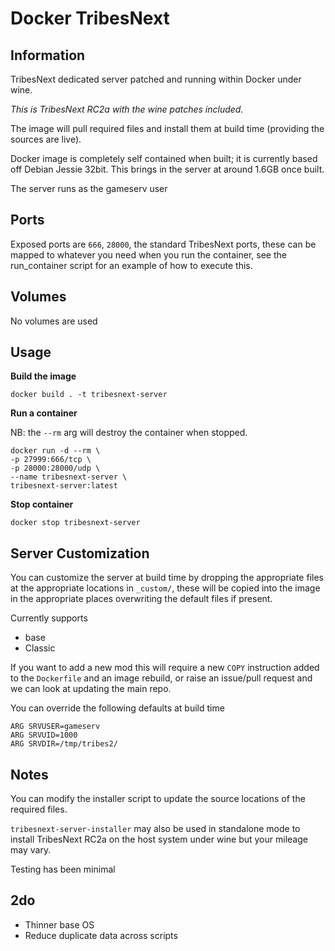 # Docker TribesNext

## Information
TribesNext dedicated server patched and running within Docker under wine.

*This is TribesNext RC2a with the wine patches included.*

The image will pull required files and install them at build time (providing the sources are live). 

Docker image is completely self contained when built; it is currently based off Debian Jessie 32bit. This brings in the server at around 1.6GB once built.

The server runs as the gameserv user


## Ports
Exposed ports are `666`, `28000`, the standard TribesNext ports, these can be mapped to whatever you need when you run the container, see the run_container script for an example of how to execute this.


## Volumes
No volumes are used


## Usage
**Build the image**

`docker build . -t tribesnext-server`

**Run a container**

NB: the `--rm` arg will destroy the container when stopped.
```
docker run -d --rm \
-p 27999:666/tcp \
-p 28000:28000/udp \
--name tribesnext-server \
tribesnext-server:latest
```

**Stop container**

`docker stop tribesnext-server`


## Server Customization
You can customize the server at build time by dropping the appropriate files at the appropriate locations in `_custom/`, these will be copied into the image in the appropriate places overwriting the default files if present.

Currently supports
* base
* Classic

If you want to add a new mod this will require a new `COPY` instruction added to the `Dockerfile` and an image rebuild, or raise an issue/pull request and we can look at updating the main repo.

You can override the following defaults at build time
```
ARG SRVUSER=gameserv
ARG SRVUID=1000
ARG SRVDIR=/tmp/tribes2/
```


## Notes
You can modify the installer script to update the source locations of the required files.

`tribesnext-server-installer` may also be used in standalone mode to install TribesNext RC2a on the host system under wine but your mileage may vary.

Testing has been minimal

## 2do
* Thinner base OS
* Reduce duplicate data across scripts

